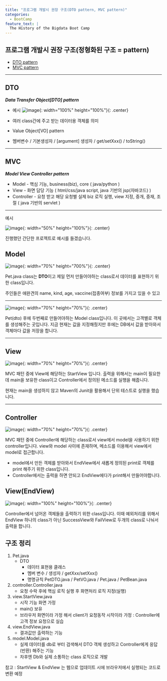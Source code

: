 ```yaml
---
title: "프로그램 개발시 권장 구조(DTO pattern, MVC pattern)"
categories:
  - BootCamp
feature_text: |
  The History of the Bigdata Boot Camp
---
```


## 프로그램 개발시 권장 구조(정형화된 구조 = pattern)

- [DTO pattern](#DTO)
- [MVC pattern](#MVC)

---

## DTO

**_Data Transfer Object[DTO] pattern_**

- 예시
  ![image](https://user-images.githubusercontent.com/26592315/149627507-63b4fd46-6a50-4244-b4d6-a3e41436234f.png){: width="100%" height="100%"}{: .center}

- 여러 class간에 주고 받는 데이터용 객체를 의미
- Value Object[VO] pattern
- 멤버변수 / 기본생성자 / [argument] 생성자 / get/setXxx() / toString()

---

## MVC

**_Model View Controller pattern_**

- Model - 핵심 기능, business(biz), core ( java/python )
- View - 화면 담당 기능 ( html/css/java script, java 기반의 jsp(자바코드) )
- Controller - 요청 받고 해당 요청별 실제 biz 로직 실행, view 지정, 중개, 중재, 조절 ( java 기반의 servlet )

---

예시

![image](https://user-images.githubusercontent.com/26592315/149627628-05f0a190-2e60-45ec-8d8c-baf3bd84fcd8.png){: width="50%" height="100%"}{: .center}

진행했던 간단한 프로젝트로 예시를 들겠습니다.

## Model

![image](https://user-images.githubusercontent.com/26592315/149627933-3b61c90d-8dbf-4eea-9fe6-0ccb9b7edbda.png){: width="70%" height="700%"}{: .center}

Pet.java class는 **DTO**이고 제일 먼저 만들어야하는 class로서 데이터를 표현하기 위한 class입니다.

주인들은 애완견의 name, kind, age, vaccine(접종여부) 정보를 가지고 있을 수 있고

---

![image](https://user-images.githubusercontent.com/26592315/149627976-0dd448a6-7336-48f2-84f7-754049893c95.png){: width="70%" height="70%"}{: .center}

Pet(dto) 후에 두번째로 만들어야하는 Model class입니다.
이 곳에서는 고객별로 객체를 생성해주는 곳입니다. 지금 현재는 값을 지정해줬지만 후에는 DB에서 값을 받아와서 객체마다 값을 저장을 합니다.

---

## View

![image](https://user-images.githubusercontent.com/26592315/149628062-ed2ca647-31a4-42be-8cbf-0c7ec0a00108.png){: width="70%" height="70%"}{: .center}

MVC 패턴 중에 View에 해당하는 StartView 입니다.
출력을 위해서는 main이 필요한데 main을 보유한 class이고 Controller에서 정의된
메소드를 실행을 해줍니다.

현재는 main을 생성하지 않고 Maven의 Junit을 활용해서 단위 테스트로 실행을 했습니다.

---

## Controller

![image](https://user-images.githubusercontent.com/26592315/149628429-19d4adee-d3d3-4b02-b8f9-db67a3619905.png){: width="70%" height="70%"}{: .center}

MVC 패턴 중에 Controller에 해당하는 class로서 view에서 model을 사용하기 위한 controller입니다. view와 model 사이에 존재하며, 메소드를 이용해서 view에서 model로 접근합니다.

- model에서 만든 객체를 받아와서 EndView에서 새롭게 정의된 print로 객체를 print 해주기 위한 class입니다.
- Controller에서는 출력을 하면 안되고 EndView에다가 print해서 만들어야합니다.

## View(EndView)

![image](https://user-images.githubusercontent.com/26592315/149628644-344653bf-5b2d-479c-987d-9d6f38dbb328.png){: width="100%" height="100%"}{: .center}

Controller에서 넘어온 객체들을 출력하기 위한 class입니다. 이때 예외처리를 위해서 EndView 하나의 class가 아닌 SuccessView와 FailView로 두개의 class로 나눠서 출력을 합니다.

## 구조 정리

1. Pet.java
   - DTO
     - 데이터 표현용 클래스
     - 멤버 변수 / 생성자 / getXxx/setXxx()
     - 명명규칙
       PetDTO.java / PetVO.java / Pet.java / PetBean.java
2. controller.Controller.java
   - 요청 수락 후에 핵심 로직 실행 후 화면처리 로직 지정(실행)
3. view.StartView.java
   - 시작 기능 화면 가정
   - main() 보유
   - 브라우저 화면이라 가정 해서 client가 요청동작 시작이라 가정
     : Controller에 고객 정보 요청으로 실습
4. view.EndView.java
   - 결과값만 출력하는 기능
5. model.Model.java
   - 실제 데이터를 db로 부터 검색해서 DTO 객체 생성하고 Controller에게 응답(반환) 해주는 기능
   - 차후엔 Db와 실제 소통하는 class 로직으로 개발

참고 : StartView & EndView 는 웹으로 업데이트 시에 브라우저에서 실행되는 코드로 변환 예정
